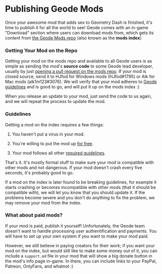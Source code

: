# Publishing Geode Mods

Once your awesome mod that adds sex to Geometry Dash is finished, it's time to publish it for all the world to see! Geode comes with an in-game "Download" section where users can download mods from, which gets its content from [the Geode Mods repo](https://github.com/geode-sdk/mods) (also known as the **mods index**)

### Getting Your Mod on the Repo

Getting your mod on the mods repo and available to all Geode users is as simple as sending the mod's **source code** to some Geode lead developer, usually by just [opening a pull request on the mods repo](https://github.com/geode-sdk/mods/pulls). If your mod is closed source, send it to HJfod for Windows mods (HJfod#1795) or Alk for Mac mods (alk1m123#3076). We will verify that your mod adheres to [Geode guidelines](#guidelines) and is good to go, and will put it up on the mods index :)

When you release an update to your mod, just send the code to us again, and we will repeat the process to update the mod.

### Guidelines

Getting a mod on the index requires a few things:

1. You haven't put a virus in your mod.

2. You're willing to put the mod up [for free](#what-about-paid-mods).

3. Your mod follows all other [required guidelines](/docs/source/guidelines.md).

That's it. It's mostly formal stuff to make sure your mod is compatible with other mods and not dangerous. If your mod doesn't crash every five seconds, it's probably good to go.

If a mod on the index is later found to be breaking guidelines, for example it starts crashing or becomes incompatible with other mods (that it should be compatible with), we will let you know that you should update it. If the problems become severe and you don't do anything to fix the problem, we may remove your mod from the index.

### What about paid mods?

If your mod is paid, publish it yourself! Unfortunately, the Geode team doesn't want to handle processing user authentification and payments. You will have to set up your own system if you want to make your mod paid.

However, we still believe in paying creators for their work; if you want your mod on the index, but would still like to make some money out of it, you can include a `support.md` file in your mod that will show a big donate button in the mod's info page in-game. In there, you can include links to your PayPal, Patreon, OnlyFans, and whatnot :)
